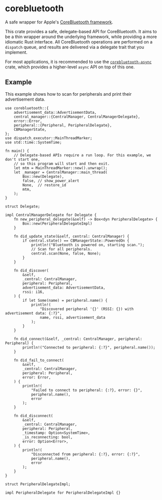 # corebluetooth

A safe wrapper for Apple's [CoreBluetooth framework](https://developer.apple.com/documentation/corebluetooth).

This crate provides a safe, delegate-based API for CoreBluetooth. It aims to be a thin wrapper
around the underlying framework, while providing a more idiomatic Rust interface. All
CoreBluetooth operations are performed on a `dispatch` queue, and results are delivered via a
delegate trait that you implement.

For most applications, it is recommended to use the [`corebluetooth-async`](../corebluetooth-async)
crate, which provides a higher-level `async` API on top of this one.

## Example

This example shows how to scan for peripherals and print their advertisement data.

```rust,no_run
use corebluetooth::{
    advertisement_data::AdvertisementData,
    central_manager::{CentralManager, CentralManagerDelegate},
    error::Error,
    peripheral::{Peripheral, PeripheralDelegate},
    CBManagerState,
};
use dispatch_executor::MainThreadMarker;
use std::time::SystemTime;

fn main() {
    // Delegate-based APIs require a run loop. For this example, we don't start one,
    // so this program will start and then exit.
    let mtm = MainThreadMarker::new().unwrap();
    let _manager = CentralManager::main_thread(
        Box::new(Delegate),
        false, // show_power_alert
        None,  // restore_id
        mtm,
    );
}

struct Delegate;

impl CentralManagerDelegate for Delegate {
    fn new_peripheral_delegate(&self) -> Box<dyn PeripheralDelegate> {
        Box::new(PeripheralDelegateImpl)
    }

    fn did_update_state(&self, central: CentralManager) {
        if central.state() == CBManagerState::PoweredOn {
            println!("Bluetooth is powered on, starting scan.");
            // Scan for all peripherals.
            central.scan(None, false, None);
        }
    }

    fn did_discover(
        &self,
        _central: CentralManager,
        peripheral: Peripheral,
        advertisement_data: AdvertisementData,
        rssi: i16,
    ) {
        if let Some(name) = peripheral.name() {
            println!(
                "Discovered peripheral '{}' (RSSI: {}) with advertisement data: {:?}",
                name, rssi, advertisement_data
            );
        }
    }

    fn did_connect(&self, _central: CentralManager, peripheral: Peripheral) {
        println!("Connected to peripheral: {:?}", peripheral.name());
    }

    fn did_fail_to_connect(
        &self,
        _central: CentralManager,
        peripheral: Peripheral,
        error: Error,
    ) {
        println!(
            "Failed to connect to peripheral: {:?}, error: {}",
            peripheral.name(),
            error
        );
    }

    fn did_disconnect(
        &self,
        _central: CentralManager,
        peripheral: Peripheral,
        _timestamp: Option<SystemTime>,
        _is_reconnecting: bool,
        error: Option<Error>,
    ) {
        println!(
            "Disconnected from peripheral: {:?}, error: {:?}",
            peripheral.name(),
            error
        );
    }
}

struct PeripheralDelegateImpl;

impl PeripheralDelegate for PeripheralDelegateImpl {}
```
